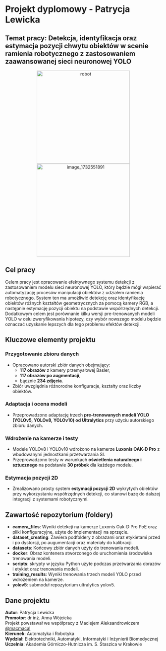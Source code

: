 # Projekt dyplomowy - Patrycja Lewicka

## Temat pracy: Detekcja, identyfikacja oraz estymacja pozycji chwytu obiektów w scenie ramienia robotycznego z zastosowaniem zaawansowanej sieci neuronowej YOLO


<p align="center">
  <img src="https://github.com/user-attachments/assets/bca1760c-0992-4122-80c1-342506b9dcce" alt="robot" width="300">
  <img src="https://github.com/user-attachments/assets/63537a03-5a56-48de-a1d0-b424f6fa782d" alt="image_1732551891" width="300">
</p>

## Cel pracy
Celem pracy jest opracowanie efektywnego systemu detekcji z zastosowaniem modelu sieci neuronowej YOLO, który będzie mógł wspierać automatyzację procesów manipulacji obiektów z udziałem ramienia robotycznego. System ten ma umożliwić detekcję oraz identyfikację obiektów różnych kształtów geometrycznych za pomocą kamery RGB, a następnie estymację pozycji obiektu na podstawie współrzędnych detekcji.
Dodatkowym celem jest porównanie kilku wersji pre-trenowanych modeli YOLO w celu zweryfikowania hipotezy, czy wybór nowszego modelu będzie oznaczać uzyskanie lepszych dla tego problemu efektów detekcji.

## Kluczowe elementy projektu

### Przygotowanie zbioru danych
- Opracowano autorski zbiór danych obejmujący:
  - **117 obrazów** z kamery przemysłowej Basler,
  - **117 obrazów po augmentacji**,
  - Łącznie **234 zdjęcia**.
- Zbiór uwzględnia różnorodne konfiguracje, kształty oraz liczby obiektów.

### Adaptacja i ocena modeli
- Przeprowadzono adaptację trzech **pre-trenowanych modeli YOLO (YOLOv5, YOLOv8, YOLOv10) od Ultralytics** przy użyciu autorskiego zbioru danych.

### Wdrożenie na kamerze i testy
- Modele YOLOv8 i YOLOv10 wdrożono na kamerze **Luxonis OAK-D Pro** z wbudowanymi jednostkami przetwarzania SI.
- Przeprowadzono testy w warunkach **oświetlenia naturalnego i sztucznego** na podstawie **30 próbek** dla każdego modelu.

### Estymacja pozycji 2D
- Zrealizowano prosty system **estymacji pozycji 2D** wykrytych obiektów przy wykorzystaniu współrzędnych detekcji, co stanowi bazę do dalszej integracji z systemami robotycznymi.

## Zawartość repozytorium (foldery)
- **camera_files**: Wyniki detekcji na kamerze Luxonis Oak-D Pro PoE oraz pliki konfiguracyjne, użyte do implementacji na sprzęcie.
- **dataset_creating**: Zawiera podfoldery z obrazami oraz etykietami przed i po dystorsji, po augumentacji oraz materiały do kalibracji.
- **datasets**: Końcowy zbiór danych użyty do trenowania modeli.
- **docker**: Obraz kontenera stworzonego do uruchomienia środowiska trenowania modeli.
- **scripts**: skrypty w języku Python użyte podczas przetwarzania obrazów i etykiet oraz trenowania modeli.
- **training_results**: Wyniki trenowania trzech modeli YOLO przed wdrożeniem na kamerze.
- **yolov5**: submoduł repozytorium ultralytics yolov5.

## Dane projektu
**Autor**: Patrycja Lewicka  
**Promotor**: dr inż. Anna Wójcicka  
Projekt powstawał we współpracy z Maciejem Aleksandrowiczem [@macmacal](https://macmacal.github.io/)  
**Kierunek**: Automatyka i Robotyka  
**Wydział**: Elektrotechniki, Automatyki, Informatyki i Inżynierii Biomedycznej  
**Uczelnia**: Akademia Górniczo-Hutnicza im. S. Staszica w Krakowie  
